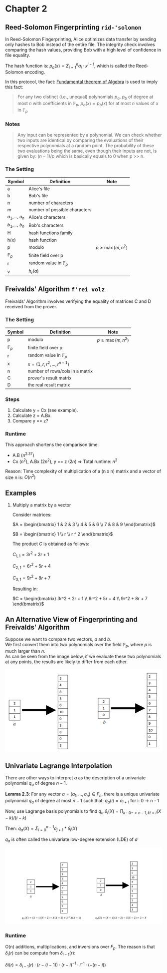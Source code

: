 # Chapter 2

## Reed-Solomon Fingerprinting `rid-'solomon`

In Reed-Solomon Fingerprinting, Alice optimizes data transfer by sending only hashes to Bob instead of the entire file.
The integrity check involves comparing the hash values, providing Bob with a high level of confidence in file equality.

The hash function is:  $p_a(x)= \Sigma^n_{i=1} a_i · x^{i−1}$, which is called the Reed-Solomon encoding.

In this protocol, the fact: [Fundamental theorem of Algebra](../../terms/fundamental_theorem_of_algebra.md) is used to
imply this fact:
> For any two distinct (i.e., unequal) polynomials $p_a$, $p_b$ of degree at most $n$ with coefficients
> in $\mathbb{F}_p$, $p_a(x) = p_b(x)$ for at most $n$ values of $x$ in $\mathbb{F}_p$

### Notes

> Any input can be represented by a polynomial.
> We can check whether two inputs are identical by comparing the evaluations of their respective polynomials at a random
> point.
> The probability of these two evaluations being the same, even though their inputs are not, is given by:
> $(n-1)/p$ which is basically equals to 0 when p >> n.

### The Setting

| Symbol           | Definition                     | Note                |
|------------------|--------------------------------|---------------------|
| a                | Alice's file                   |                     |
| b                | Bob's file                     |                     |
| n                | number of characters           |                     |
| m                | number of possible characters  |                     |
| $a_1$,..., $a_n$ | Alice's characters             |                     |
| $b_1$,..., $b_n$ | Bob's characters               |                     |
| H                | hash functions family          |                     |
| h(x)             | hash function                  |                     |
| p                | modulo                         | $p\geq\max(m, n^2)$ |
| $\mathbb{F}_p$   | finite field over p            |                     |
| r                | random value in $\mathbb{F}_p$ |                     |
| v                | $h_r(a)$                       |                     |

## Freivalds' Algorithm `f'rei volz`

Freivalds' Algorithm involves verifying the equality of matrices C and D received from the prover.

### The Setting

| Symbol         | Definition                      | Note                |
|----------------|---------------------------------|---------------------|
| p              | modulo                          | $p\geq\max(m, n^2)$ |
| $\mathbb{F}_p$ | finite field over p             |                     |
| r              | random value in $\mathbb{F}_p$  |                     |
| x              | $x = (1,r,r^2,...,r^{n-1})$     |                     |
| n              | number of rows/cols in a matrix |                     |
| C              | prover's result matrix          |                     |
| D              | the real result matrix          |                     |

### Steps

1. Calculate y = Cx (see example).
2. Calculate z = A.Bx.
3. Compare y == z?

### Runtime

This approach shortens the comparison time:

- A.B ($n^{2.37}$)
- Cx ($n^2$), A.Bx ($2n^2$), y == z ($2n$) => Total runtime: $n^2$

Reason: Time complexity of multiplication of a (n x n) matrix and a vector of size n is: $O(n^2)$

## Examples

1. Multiply a matrix by a vector

   Consider matrices:

   $`A = \begin{bmatrix} 1 & 2 & 3 \\ 4 & 5 & 6 \\ 7 & 8 & 9 \end{bmatrix}`$

   $`B = \begin{bmatrix} 1 \\ r \\ r ^ 2 \end{bmatrix}`$

   The product $C$ is obtained as follows:

   $C_{1,1} = 3r^2 + 2r + 1$

   $C_{2,1} = 6r^2 + 5r + 4$

   $C_{3,1} = 9r^2 + 8r + 7$

   Resulting in:

   $`C = \begin{bmatrix} 3r^2 + 2r + 1 \\ 6r^2 + 5r + 4 \\ 9r^2 + 8r + 7 \end{bmatrix}`$

## An Alternative View of Fingerprinting and Freivalds’ Algorithm

Suppose we want to compare two vectors, $a$ and $b$.  
We first convert them into two polynomials over the field $\mathbb{F}_p$, where $p$ is much larger than $n$.  
As can be seen from the image below, if we evaluate these two polynomials at any points, the results are likely to
differ from each other.

![Alt text](attachments/2_polynomials.png)

## Univariate Lagrange Interpolation

There are other ways to interpret $a$ as the description of a univariate polynomial $q_a$ of degree $n−1$.

**Lemma 2.3**: For any vector $a = (a_1,...,a_n)$ ∈ $F_n$, there is a unique univariate polynomial $q_a$ of degree at
most $n−1$ such that:
$q_a(i)  = a_{i + 1}$ for i: 0 -> n - 1

Now, use Lagrange basis polynomials to find $q_a$
$δ_i(X) = \prod_{k: 0-> n - 1, k != i} (X - k) / (i - k)$

Then:
$q_a(X) = \Sigma_{i = 0}^{n - 1} a_{j + 1} * δ_i(X)$

$q_a$ is often called the univariate low-degree extension (LDE) of $a$

![Alt text](attachments/LDE.png)

### Runtime

O(n) additions, multiplications, and inversions over $F_p$.
The reason is that $δ_i(r)$ can be compute from $δ_{i - 1}(r)$:

$δi(r) = δ_{i−1}(r)·(r −(i−1))·(r −i)^{-1}·i^{-1}·(−(n−i))$
